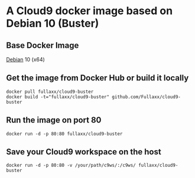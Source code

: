 # A Cloud9 docker image based on Debian 10 (Buster)

## Base Docker Image
[Debian](https://hub.docker.com/_/debian) 10 (x64)

## Get the image from Docker Hub or build it locally
```
docker pull fullaxx/cloud9-buster
docker build -t="fullaxx/cloud9-buster" github.com/Fullaxx/cloud9-buster
```

## Run the image on port 80
```
docker run -d -p 80:80 fullaxx/cloud9-buster
```

## Save your Cloud9 workspace on the host
```
docker run -d -p 80:80 -v /your/path/c9ws/:/c9ws/ fullaxx/cloud9-buster
```
